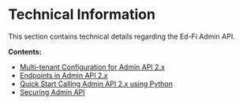 # Technical Information

This section contains technical details regarding the Ed-Fi Admin API.

**Contents:**

* [Multi-tenant Configuration for Admin API
  2.x](multi-tenant-configuration-for-admin-api-2x.md)
* [Endpoints in Admin API 2.x](https://github.com/Ed-Fi-Alliance-OSS/AdminAPI-2.x/tree/main/docs/api-specifications/markdown)
* [Quick Start Calling Admin API 2.x using
  Python](quick-start-calling-admin-api-2x-using-python.md)
* [Securing Admin API](../../securing-admin-api.md)
